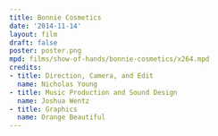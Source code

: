 ```yaml
---
title: Bonnie Cosmetics 
date: '2014-11-14'
layout: film
draft: false
poster: poster.png
mpd: films/show-of-hands/bonnie-cosmetics/x264.mpd
credits:
- title: Direction, Camera, and Edit
  name: Nicholas Young
- title: Music Production and Sound Design
  name: Joshua Wentz
- title: Graphics
  name: Orange Beautiful
---
```


